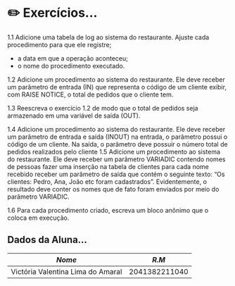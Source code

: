# ✏️ Exercícios...
1.1 Adicione uma tabela de log ao sistema do restaurante. Ajuste cada procedimento para que ele registre;
- a data em que a operação aconteceu;
- o nome do procedimento executado.

1.2 Adicione um procedimento ao sistema do restaurante. Ele deve receber um parâmetro de entrada (IN) que representa o código de um cliente exibir, com RAISE NOTICE, o total de pedidos que o cliente tem.

1.3 Reescreva o exercício 1.2 de modo que o total de pedidos seja armazenado em uma
variável de saída (OUT).

1.4 Adicione um procedimento ao sistema do restaurante. Ele deve receber um parâmetro de entrada e saída (INOUT) na entrada, o parâmetro possui o código de um cliente. Na saída, o parâmetro deve possuir o número total de pedidos realizados pelo cliente
1.5 Adicione um procedimento ao sistema do restaurante. Ele deve receber um parâmetro VARIADIC contendo nomes de pessoas fazer uma inserção na tabela de clientes para cada nome recebido receber um parâmetro de saída que contém o seguinte texto: “Os clientes: Pedro, Ana, João etc foram cadastrados”. Evidentemente, o resultado deve conter os nomes que de fato foram enviados por meio do parâmetro VARIADIC.

1.6 Para cada procedimento criado, escreva um bloco anônimo que o coloca em execução.

## Dados da Aluna...

| *Nome* | *R.M*|
|------|---------|
|Victória Valentina Lima do Amaral|2041382211040|